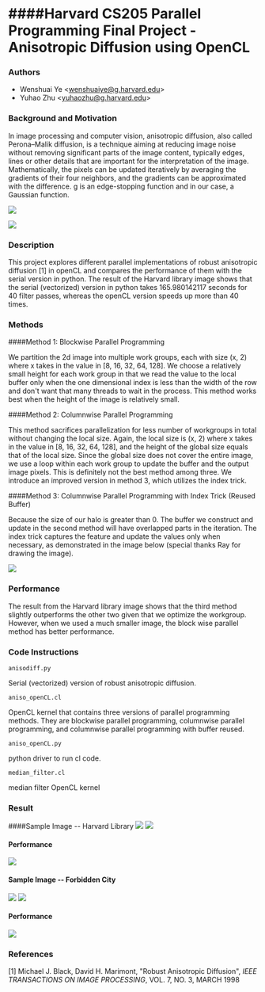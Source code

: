 ####Harvard CS205 Parallel Programming Final Project - Anisotropic Diffusion using OpenCL
============================================
### Authors
* Wenshuai Ye \<wenshuaiye@g.harvard.edu\>
* Yuhao Zhu \<yuhaozhu@g.harvard.edu\>

### Background and Motivation
In image processing and computer vision, anisotropic diffusion, also called Perona–Malik diffusion, is a technique aiming at reducing image noise without removing significant parts of the image content, typically edges, lines or other details that are important for the interpretation of the image. Mathematically, the pixels can be updated iteratively by averaging the gradients of their four neighbors, and the gradients can be approximated with the difference. g is an edge-stopping function and in our case, a Gaussian function.

![](img/equation.png)

![](img/fourneighbors.png)

### Description
This project explores different parallel implementations of robust anisotropic diffusion [1] in openCL and compares the performance of them with the serial version in python. The result of the Harvard library image shows that the serial (vectorized) version in python takes 165.980142117 seconds for 40 filter passes, whereas the openCL version speeds up more than 40 times. 

### Methods
####Method 1: Blockwise Parallel Programming

We partition the 2d image into multiple work groups, each with size (x, 2) where x takes in the value in [8, 16, 32, 64, 128]. We choose a relatively small height for each work group in that we read the value to the local buffer only when the one dimensional index is less than the width of the row and don't want that many threads to wait in the process. This method works best when the height of the image is relatively small.

####Method 2: Columnwise Parallel Programming

This method sacrifices parallelization for less number of workgroups in total without changing the local size. Again, the local size is (x, 2) where x takes in the value in [8, 16, 32, 64, 128], and the height of the global size equals that of the local size. Since the global size does not cover the entire image, we use a loop within each work group to update the buffer and the output image pixels. This is definitely not the best method among three. We introduce an improved version in method 3, which utilizes the index trick.

####Method 3: Columnwise Parallel Programming with Index Trick (Reused Buffer)

Because the size of our halo is greater than 0. The buffer we construct and update in the second method will have overlapped parts in the iteration. The index trick captures the feature and update the values only when necessary, as demonstrated in the image below (special thanks Ray for drawing the image).

![](img/index_trick.png)

### Performance

The result from the Harvard library image shows that the third method slightly outperforms the other two given that we optimize the workgroup. However, when we used a much smaller image, the block wise parallel method has better performance.

### Code Instructions

```
anisodiff.py
```
Serial (vectorized) version of robust anisotropic diffusion.

```
aniso_openCL.cl
```
OpenCL kernel that contains three versions of parallel programming methods. They are blockwise parallel programming, columnwise parallel programming, and columnwise parallel programming with buffer reused.

```
aniso_openCL.py
```
python driver to run cl code.

```
median_filter.cl
```
median filter OpenCL kernel

### Result
####Sample Image -- Harvard Library
![](img/original.png)
![](img/I020i40.png)
#### Performance
![](img/ParallelGraph.png)
#### Sample Image -- Forbidden City
![](img/originallion.png)
![](img/l020i40lion.png)
#### Performance
![](img/lionGraph.png)

### References
[1] Michael J. Black, David H. Marimont, "Robust Anisotropic Diffusion", *IEEE TRANSACTIONS ON IMAGE PROCESSING*, VOL. 7, NO. 3, MARCH 1998
